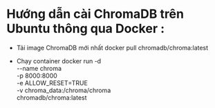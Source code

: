 # Hướng dẫn cài ChromaDB trên Ubuntu thông qua Docker : 

- Tải image ChromaDB mới nhất
docker pull chromadb/chroma:latest

- Chạy container
docker run -d \
  --name chroma \
  -p 8000:8000 \
  -e ALLOW_RESET=TRUE \
  -v chroma_data:/chroma/chroma \
  chromadb/chroma:latest